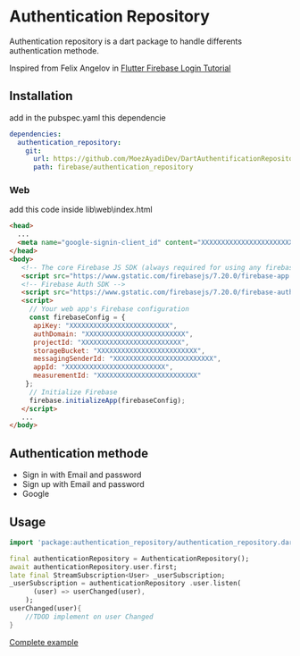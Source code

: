 # Authentication Repository

Authentication repository is a dart package to handle differents authentication methode.

Inspired from Felix Angelov in [Flutter Firebase Login Tutorial](https://bloclibrary.dev/#/flutterfirebaselogintutorial)

## Installation

add in the pubspec.yaml this dependencie

```yaml
dependencies:
  authentication_repository:
    git:
      url: https://github.com/MoezAyadiDev/DartAuthentificationRepository.git
      path: firebase/authentication_repository
```
### Web

add this code inside lib\web\index.html

```html
<head>
  ...
  <meta name="google-signin-client_id" content="XXXXXXXXXXXXXXXXXXXXXXXXX.apps.googleusercontent.com">
</head>
<body>
   <!-- The core Firebase JS SDK (always required for using any firebase service) -->
   <script src="https://www.gstatic.com/firebasejs/7.20.0/firebase-app.js"></script>
   <!-- Firebase Auth SDK -->
   <script src="https://www.gstatic.com/firebasejs/7.20.0/firebase-auth.js"></script>
   <script>
     // Your web app's Firebase configuration
     const firebaseConfig = {
      apiKey: "XXXXXXXXXXXXXXXXXXXXXXXXX",
      authDomain: "XXXXXXXXXXXXXXXXXXXXXXXXX",
      projectId: "XXXXXXXXXXXXXXXXXXXXXXXXX",
      storageBucket: "XXXXXXXXXXXXXXXXXXXXXXXXX",
      messagingSenderId: "XXXXXXXXXXXXXXXXXXXXXXXXX",
      appId: "XXXXXXXXXXXXXXXXXXXXXXXXX",
      measurementId: "XXXXXXXXXXXXXXXXXXXXXXXXX"
    };
     // Initialize Firebase
     firebase.initializeApp(firebaseConfig);
   </script>
   ...
</body>
```

## Authentication methode
- Sign in with Email and password 
- Sign up with Email and password
- Google


## Usage

```dart
import 'package:authentication_repository/authentication_repository.dart';

final authenticationRepository = AuthenticationRepository();
await authenticationRepository.user.first;
late final StreamSubscription<User> _userSubscription;
_userSubscription = authenticationRepository .user.listen(
      (user) => userChanged(user),
    );
userChanged(user){
    //TDOD implement on user Changed
}
```

[Complete example](https://github.com/MoezAyadiDev/DartAuthentificationRepository/tree/main/firebase/authentication_repository/example)
